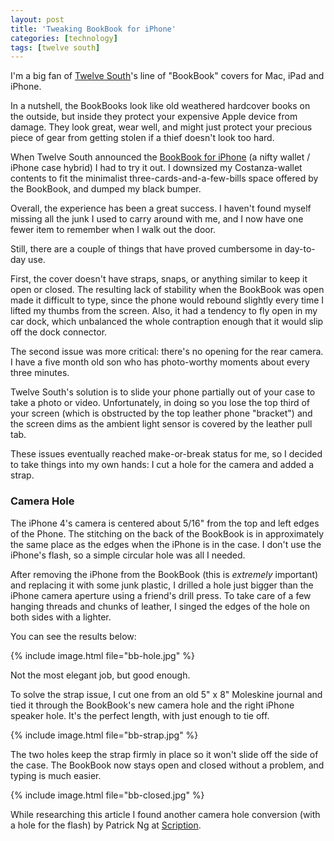 ```yaml
---
layout: post
title: 'Tweaking BookBook for iPhone'
categories: [technology]
tags: [twelve south]
---
```

I'm a big fan of [Twelve South][1]'s line of "BookBook" covers for Mac, iPad and iPhone.

   [1]: http://twelvesouth.com

In a nutshell, the BookBooks look like old weathered hardcover books on the outside, but inside they protect your expensive Apple device from damage. They look great, wear well, and might just protect your precious piece of gear from getting stolen if a thief doesn't look too hard.

When Twelve South announced the [BookBook for iPhone][2] (a nifty wallet / iPhone case hybrid) I had to try it out. I downsized my Costanza-wallet contents to fit the minimalist three-cards-and-a-few-bills space offered by the BookBook, and dumped my black bumper.

   [2]: http://twelvesouth.com/products/bookbook_iphone/

Overall, the experience has been a great success. I haven't found myself missing all the junk I used to carry around with me, and I now have one fewer item to remember when I walk out the door.

Still, there are a couple of things that have proved cumbersome in day-to-day use.

First, the cover doesn't have straps, snaps, or anything similar to keep it open or closed. The resulting lack of stability when the BookBook was open made it difficult to type, since the phone would rebound slightly every time I lifted my thumbs from the screen. Also, it had a tendency to fly open in my car dock, which unbalanced the whole contraption enough that it would slip off the dock connector.

The second issue was more critical: there's no opening for the rear camera. I have a five month old son who has photo-worthy moments about every three minutes.

Twelve South's solution is to slide your phone partially out of your case to take a photo or video. Unfortunately, in doing so you lose the top third of your screen (which is obstructed by the top leather phone "bracket") and the screen dims as the ambient light sensor is covered by the leather pull tab.

These issues eventually reached make-or-break status for me, so I decided to take things into my own hands: I cut a hole for the camera and added a strap.

### Camera Hole

The iPhone 4's camera is centered about 5/16" from the top and left edges of the Phone. The stitching on the back of the BookBook is in approximately the same place as the edges when the iPhone is in the case. I don't use the iPhone's flash, so a simple circular hole was all I needed.

After removing the iPhone from the BookBook (this is _extremely_ important) and replacing it with some junk plastic, I drilled a hole just bigger than the iPhone camera aperture using a friend's drill press. To take care of a few hanging threads and chunks of leather, I singed the edges of the hole on both sides with a lighter.

You can see the results below:

{% include image.html file="bb-hole.jpg" %}

Not the most elegant job, but good enough.

To solve the strap issue, I cut one from an old 5" x 8" Moleskine journal and tied it through the BookBook's new camera hole and the right iPhone speaker hole. It's the perfect length, with just enough to tie off.

{% include image.html file="bb-strap.jpg" %}

The two holes keep the strap firmly in place so it won't slide off the side of the case. The BookBook now stays open and closed without a problem, and typing is much easier.

{% include image.html file="bb-closed.jpg" %}

While researching this article I found another camera hole conversion (with a hole for the flash) by Patrick Ng at [Scription][15].

   [15]: http://scription.typepad.com/blog/2011/08/twelve-south-book-book-for-iphone-now-with-camera-hole-and-holds-a-stylus.html
